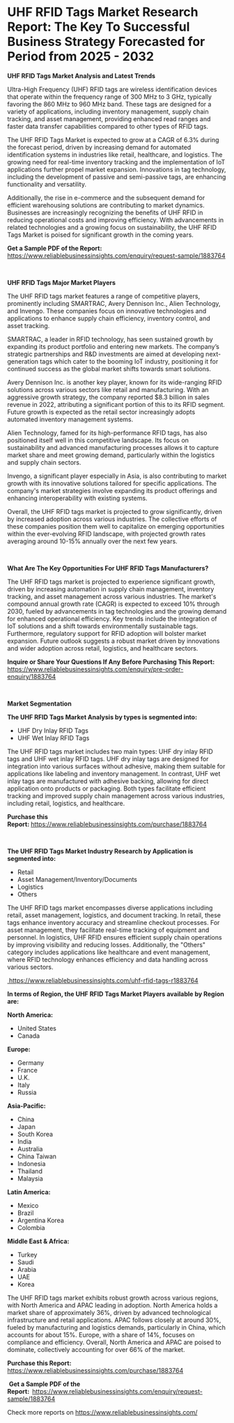 <p><h1>UHF RFID Tags Market Research Report: The Key To Successful Business Strategy Forecasted for Period from 2025 - 2032</h1></p><p><strong>UHF RFID Tags Market Analysis and Latest Trends</strong></p>
<p><p>Ultra-High Frequency (UHF) RFID tags are wireless identification devices that operate within the frequency range of 300 MHz to 3 GHz, typically favoring the 860 MHz to 960 MHz band. These tags are designed for a variety of applications, including inventory management, supply chain tracking, and asset management, providing enhanced read ranges and faster data transfer capabilities compared to other types of RFID tags.</p><p>The UHF RFID Tags Market is expected to grow at a CAGR of 6.3% during the forecast period, driven by increasing demand for automated identification systems in industries like retail, healthcare, and logistics. The growing need for real-time inventory tracking and the implementation of IoT applications further propel market expansion. Innovations in tag technology, including the development of passive and semi-passive tags, are enhancing functionality and versatility.</p><p>Additionally, the rise in e-commerce and the subsequent demand for efficient warehousing solutions are contributing to market dynamics. Businesses are increasingly recognizing the benefits of UHF RFID in reducing operational costs and improving efficiency. With advancements in related technologies and a growing focus on sustainability, the UHF RFID Tags Market is poised for significant growth in the coming years.</p></p>
<p><strong>Get a Sample PDF of the Report:&nbsp;</strong> <a href="https://www.reliablebusinessinsights.com/enquiry/request-sample/1883764?utm_campaign=2268&utm_medium=2&utm_source=Github&utm_content=ia&utm_term=06042025&utm_id=uhf-rfid-tags">https://www.reliablebusinessinsights.com/enquiry/request-sample/1883764</a></p>
<p>&nbsp;</p>
<p><strong>UHF RFID Tags Major Market Players</strong></p>
<p><p>The UHF RFID tags market features a range of competitive players, prominently including SMARTRAC, Avery Dennison Inc., Alien Technology, and Invengo. These companies focus on innovative technologies and applications to enhance supply chain efficiency, inventory control, and asset tracking.</p><p>SMARTRAC, a leader in RFID technology, has seen sustained growth by expanding its product portfolio and entering new markets. The company’s strategic partnerships and R&D investments are aimed at developing next-generation tags which cater to the booming IoT industry, positioning it for continued success as the global market shifts towards smart solutions.</p><p>Avery Dennison Inc. is another key player, known for its wide-ranging RFID solutions across various sectors like retail and manufacturing. With an aggressive growth strategy, the company reported $8.3 billion in sales revenue in 2022, attributing a significant portion of this to its RFID segment. Future growth is expected as the retail sector increasingly adopts automated inventory management systems.</p><p>Alien Technology, famed for its high-performance RFID tags, has also positioned itself well in this competitive landscape. Its focus on sustainability and advanced manufacturing processes allows it to capture market share and meet growing demand, particularly within the logistics and supply chain sectors.</p><p>Invengo, a significant player especially in Asia, is also contributing to market growth with its innovative solutions tailored for specific applications. The company's market strategies involve expanding its product offerings and enhancing interoperability with existing systems.</p><p>Overall, the UHF RFID tags market is projected to grow significantly, driven by increased adoption across various industries. The collective efforts of these companies position them well to capitalize on emerging opportunities within the ever-evolving RFID landscape, with projected growth rates averaging around 10-15% annually over the next few years.</p></p>
<p>&nbsp;</p>
<p><strong>What Are The Key Opportunities For UHF RFID Tags Manufacturers?</strong></p>
<p><p>The UHF RFID tags market is projected to experience significant growth, driven by increasing automation in supply chain management, inventory tracking, and asset management across various industries. The market's compound annual growth rate (CAGR) is expected to exceed 10% through 2030, fueled by advancements in tag technologies and the growing demand for enhanced operational efficiency. Key trends include the integration of IoT solutions and a shift towards environmentally sustainable tags. Furthermore, regulatory support for RFID adoption will bolster market expansion. Future outlook suggests a robust market driven by innovations and wider adoption across retail, logistics, and healthcare sectors.</p></p>
<p><strong>Inquire or Share Your Questions If Any Before Purchasing This Report:</strong> <a href="https://www.reliablebusinessinsights.com/enquiry/pre-order-enquiry/1883764?utm_campaign=2268&utm_medium=2&utm_source=Github&utm_content=ia&utm_term=06042025&utm_id=uhf-rfid-tags">https://www.reliablebusinessinsights.com/enquiry/pre-order-enquiry/1883764</a></p>
<p>&nbsp;</p>
<p><strong>Market Segmentation</strong></p>
<p><strong>The UHF RFID Tags Market Analysis by types is segmented into:</strong></p>
<p><ul><li>UHF Dry Inlay RFID Tags</li><li>UHF Wet Inlay RFID Tags</li></ul></p>
<p><p>The UHF RFID tags market includes two main types: UHF dry inlay RFID tags and UHF wet inlay RFID tags. UHF dry inlay tags are designed for integration into various surfaces without adhesive, making them suitable for applications like labeling and inventory management. In contrast, UHF wet inlay tags are manufactured with adhesive backing, allowing for direct application onto products or packaging. Both types facilitate efficient tracking and improved supply chain management across various industries, including retail, logistics, and healthcare.</p></p>
<p><strong>Purchase this Report:&nbsp;</strong><a href="https://www.reliablebusinessinsights.com/purchase/1883764?utm_campaign=2268&utm_medium=2&utm_source=Github&utm_content=ia&utm_term=06042025&utm_id=uhf-rfid-tags">https://www.reliablebusinessinsights.com/purchase/1883764</a></p>
<p>&nbsp;</p>
<p><strong>The UHF RFID Tags Market Industry Research by Application is segmented into:</strong></p>
<p><ul><li>Retail</li><li>Asset Management/Inventory/Documents</li><li>Logistics</li><li>Others</li></ul></p>
<p><p>The UHF RFID tags market encompasses diverse applications including retail, asset management, logistics, and document tracking. In retail, these tags enhance inventory accuracy and streamline checkout processes. For asset management, they facilitate real-time tracking of equipment and personnel. In logistics, UHF RFID ensures efficient supply chain operations by improving visibility and reducing losses. Additionally, the "Others" category includes applications like healthcare and event management, where RFID technology enhances efficiency and data handling across various sectors.</p></p>
<p><a href="https://www.reliablebusinessinsights.com/uhf-rfid-tags-r1883764?utm_campaign=2268&utm_medium=2&utm_source=Github&utm_content=ia&utm_term=06042025&utm_id=uhf-rfid-tags">&nbsp;https://www.reliablebusinessinsights.com/uhf-rfid-tags-r1883764</a></p>
<p><strong>In terms of Region, the UHF RFID Tags Market Players available by Region are:</strong></p>
<p>
    <p> <strong> North America: </strong>
        <ul>
            <li>United States</li>
            <li>Canada</li>
        </ul>
        </p> 
    <p> <strong> Europe: </strong>
        <ul>
            <li>Germany</li>
            <li>France</li>
            <li>U.K.</li>
            <li>Italy</li>
            <li>Russia</li>
        </ul>
        </p> 
    <p> <strong> Asia-Pacific: </strong>
        <ul>
            <li>China</li>
            <li>Japan</li>
            <li>South Korea</li>
            <li>India</li>
            <li>Australia</li>
            <li>China Taiwan</li>
            <li>Indonesia</li>
            <li>Thailand</li>
            <li>Malaysia</li>
        </ul>
        </p> 
    <p> <strong> Latin America: </strong>
        <ul>
            <li>Mexico</li>
            <li>Brazil</li>
            <li>Argentina Korea</li>
            <li>Colombia</li>
        </ul>
        </p> 
    <p> <strong> Middle East & Africa: </strong>
        <ul>
            <li>Turkey</li>
            <li>Saudi</li>
            <li>Arabia</li>
            <li>UAE</li>
            <li>Korea</li>
        </ul>
    </p>
    </p>
<p><p>The UHF RFID tags market exhibits robust growth across various regions, with North America and APAC leading in adoption. North America holds a market share of approximately 36%, driven by advanced technological infrastructure and retail applications. APAC follows closely at around 30%, fueled by manufacturing and logistics demands, particularly in China, which accounts for about 15%. Europe, with a share of 14%, focuses on compliance and efficiency. Overall, North America and APAC are poised to dominate, collectively accounting for over 66% of the market.</p></p>
<p><strong>Purchase this Report: </strong><a href="https://www.reliablebusinessinsights.com/purchase/1883764?utm_campaign=2268&utm_medium=2&utm_source=Github&utm_content=ia&utm_term=06042025&utm_id=uhf-rfid-tags">https://www.reliablebusinessinsights.com/purchase/1883764</a></p>
<p>&nbsp;<strong>Get a Sample PDF of the Report:&nbsp;&nbsp;</strong><a href="https://www.reliablebusinessinsights.com/enquiry/request-sample/1883764?utm_campaign=2268&utm_medium=2&utm_source=Github&utm_content=ia&utm_term=06042025&utm_id=uhf-rfid-tags">https://www.reliablebusinessinsights.com/enquiry/request-sample/1883764</a></p>
<p><strong></strong></p>
<p>Check more reports on <a href="https://www.reliablebusinessinsights.com/?utm_campaign=2268&utm_medium=2&utm_source=Github&utm_content=ia&utm_term=06042025&utm_id=uhf-rfid-tags">https://www.reliablebusinessinsights.com/</a></p>